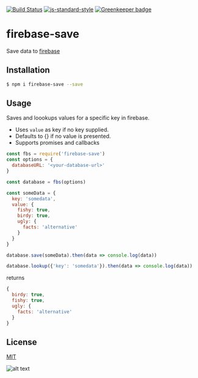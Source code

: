 [![Build Status](https://travis-ci.org/zrrrzzt/firebase-save.svg?branch=master)](https://travis-ci.org/zrrrzzt/firebase-save)
[![js-standard-style](https://img.shields.io/badge/code%20style-standard-brightgreen.svg?style=flat)](https://github.com/feross/standard)
[![Greenkeeper badge](https://badges.greenkeeper.io/zrrrzzt/firebase-save.svg)](https://greenkeeper.io/)

# firebase-save

Save data to [firebase](https://firebase.google.com)

## Installation

```bash
$ npm i firebase-save --save
```

## Usage

Saves and loookups values for a specific key in firebase.
- Uses ```value``` as key if no key supplied.
- Defaults to {} if no value is presented.
- Supports promises and callbacks

```JavaScript
const fbs = require('firebase-save')
const options = {
  databaseURL: '<your-database-url>'
}

const database = fbs(options)

const someData = {
  key: 'somedata',
  value: {
    fishy: true,
    birdy: true,
    ugly: {
      facts: 'alternative'
    }
  }
}

database.save(someData).then(data => console.log(data))

database.lookup({'key': 'somedata'}).then(data => console.log(data))
```

returns

```JavaScript
{ 
  birdy: true, 
  fishy: true, 
  ugly: { 
    facts: 'alternative' 
  } 
}
```

## License

[MIT](LICENSE)

![alt text](https://robots.kebabstudios.party/firebase-save.png "Robohash image of firebase-save")